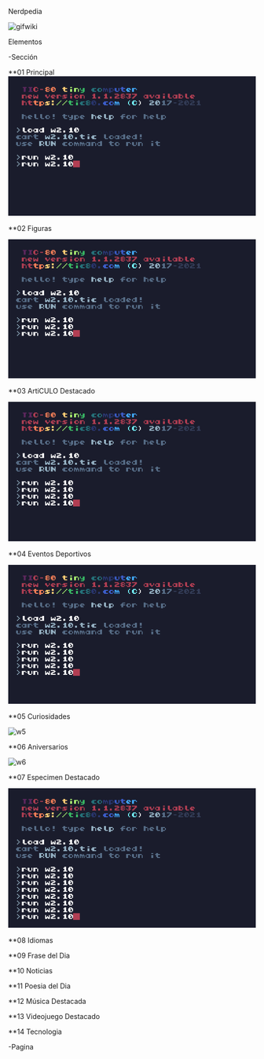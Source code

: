 Nerdpedia

![gifwiki](./Imagenes/gifwiki.gif)

Elementos

-Sección

**01 Principal
![w1](./Imagenes/w1.gif)

**02 Figuras

![w2](./Imagenes/w2.gif)

**03 ArtiCULO Destacado

![w3](./Imagenes/w3.gif)

**04 Eventos Deportivos

![w4](./Imagenes/w4.gif)

**05 Curiosidades

![w5](./Imagenes/w5.gif)

**06 Aniversarios

![w6](./Imagenes/w6.gif)

**07 Especimen Destacado

![w7](./Imagenes/w7.gif)

**08 Idiomas

**09 Frase del Dia

**10 Noticias

**11 Poesia del Dia

**12 Música Destacada

**13 Videojuego Destacado

**14 Tecnologia


-Pagina
